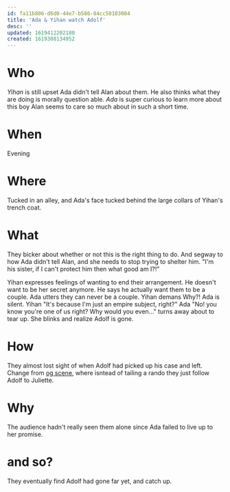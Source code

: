 ```yaml
---
id: fa11b806-d6d0-44e7-b586-84cc50103084
title: 'Ada & Yihan watch Adolf'
desc: ''
updated: 1619412202180
created: 1619308134952
---
```


# Who
*Yihan* is still upset Ada didn't tell Alan about them. He also thinks what they are doing is morally question able.
*Ada* is super curious to learn more about this boy Alan seems to care so much about in such a short time.

# When
Evening

# Where
Tucked in an alley, and Ada's face tucked behind the large collars of Yihan's trench coat.

# What
They bicker about whether or not this is the right thing to do.
And segway to how Ada didn't tell Alan, and she needs to stop trying to shelter him.
"I'm his sister, if I can't protect him then what good am I?!"

Yihan expresses feelings of wanting to end their arrangement. He doesn't want to be her secret anymore. He says he actually want them to be a couple.
Ada utters they can never be a couple.
Yihan demans Why?!
Ada is silent.
Yihan "It's because I'm just an empire subject, right?"
Ada "No! you know you're one of us right? Why would you even..." turns away about to tear up. She blinks and realize Adolf is gone.

# How
They almost lost sight of when Adolf had picked up his case and left. 
Change from [og scene](https://github.com/9ae/ace/blob/master/chapters/04.md#ada-and-yihan-tails-them), where isntead of tailing a rando they just follow Adolf to Juliette.

# Why
The audience hadn't really seen them alone since Ada failed to live up to her promise.

# and so?
They eventually find Adolf had gone far yet, and catch up.